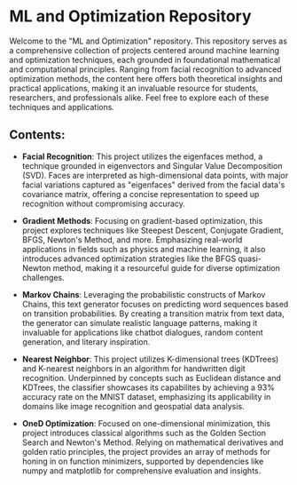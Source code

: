 # ML and Optimization Repository

Welcome to the "ML and Optimization" repository. This repository serves as a comprehensive collection of projects centered around machine learning and optimization techniques, each grounded in foundational mathematical and computational principles. Ranging from facial recognition to advanced optimization methods, the content here offers both theoretical insights and practical applications, making it an invaluable resource for students, researchers, and professionals alike. Feel free to explore each of these techniques and applications.

## Contents:

- **Facial Recognition**: This project utilizes the eigenfaces method, a technique grounded in eigenvectors and Singular Value Decomposition (SVD). Faces are interpreted as high-dimensional data points, with major facial variations captured as "eigenfaces" derived from the facial data's covariance matrix, offering a concise representation to speed up recognition without compromising accuracy.

- **Gradient Methods**: Focusing on gradient-based optimization, this project explores techniques like Steepest Descent, Conjugate Gradient, BFGS, Newton's Method, and more. Emphasizing real-world applications in fields such as physics and machine learning, it also introduces advanced optimization strategies like the BFGS quasi-Newton method, making it a resourceful guide for diverse optimization challenges.

- **Markov Chains**: Leveraging the probabilistic constructs of Markov Chains, this text generator focuses on predicting word sequences based on transition probabilities. By creating a transition matrix from text data, the generator can simulate realistic language patterns, making it invaluable for applications like chatbot dialogues, random content generation, and literary inspiration.

- **Nearest Neighbor**: This project utilizes K-dimensional trees (KDTrees) and K-nearest neighbors in an algorithm for handwritten digit recognition. Underpinned by concepts such as Euclidean distance and KDTrees, the classifier showcases its capabilites by achieving a 93% accuracy rate on the MNIST dataset, emphasizing its applicability in domains like image recognition and geospatial data analysis.

- **OneD Optimization**: Focused on one-dimensional minimization, this project introduces classical algorithms such as the Golden Section Search and Newton's Method. Relying on mathematical derivatives and golden ratio principles, the project provides an array of methods for honing in on function minimizers, supported by dependencies like numpy and matplotlib for comprehensive evaluation and insights.
